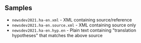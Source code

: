 ## Samples
 - `newsdev2021.ha-en.xml`  - XML containing source/reference
 - `newsdev2021.ha-en.source.xml` -  XML containing source only
 - `newsdev2021.ha-en.hyp.en` - Plain text containing "translation hypotheses" that matches the above source
